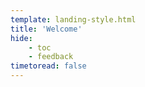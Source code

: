 ```yaml
---
template: landing-style.html
title: 'Welcome'
hide: 
    - toc
    - feedback
timetoread: false
---
```


#